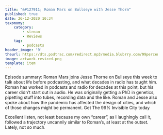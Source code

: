 ```yaml
---
title: "&#127911; Roman Mars on Bullseye with Jesse Thorn"
published: true
date: 26-12-2020 10:34
taxonomy:
    category:
        - stream
        - Reviews
    tag:
        - podcasts
header_image: '0'
theurl: https://dts.podtrac.com/redirect.mp3/media.blubrry.com/99percentinvisible/dovetail.prxu.org/96/e4ad7085-2ea4-4433-8fb7-26bd386505ec/Roman_Mars_on_Bullseye_pt01.mp3
image: artwork-resized.png
template: item
--- 
```

Episode summary: Roman Mars joins Jesse Thorne on Bullseye this week to talk about life before podcasting, and what decades in radio has taught him. Roman has worked in podcasts and radio for decades at this point, but his career didn’t start out in audio. He was originally getting a PhD in genetics, pipetting stuff into tubes, recording data and the like. Roman and Jesse also spoke about how the pandemic has affected the design of cities, and which of those changes might be permanent. Get The 99% Invisible City today

Excellent listen, not least because my own “career”, as I laughingly call it, followed a trajectory uncannily similar to Roman’s, at least at the outset. Lately, not so much.
